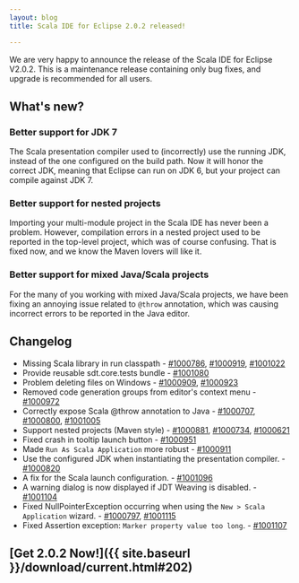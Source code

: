 ```yaml
---
layout: blog
title: Scala IDE for Eclipse 2.0.2 released!

---
```


We are very happy to announce the release of the Scala IDE for Eclipse V2.0.2. This is
a maintenance release containing only bug fixes, and upgrade is recommended for all users.

## What's new?

### Better support for JDK 7

The Scala presentation compiler used to (incorrectly) use the running JDK, instead of the one
configured on the build path. Now it will honor the correct JDK, meaning that Eclipse can run on
JDK 6, but your project can compile against JDK 7.

### Better support for nested projects

Importing your multi-module project in the Scala IDE has never been a problem. However, compilation 
errors in a nested project used to be reported in the top-level project, which was of course 
confusing. That is fixed now, and we know the Maven lovers will like it. 

### Better support for mixed Java/Scala projects

For the many of you working with mixed Java/Scala projects, we have been fixing an annoying issue 
related to ``@throw`` annotation, which was causing incorrect errors to be reported in the Java editor.

## Changelog

* Missing Scala library in run classpath - [#1000786][#1000786], [#1000919][#1000919], [#1001022][#1001022]
* Provide reusable sdt.core.tests bundle - [#1001080][#1001080]
* Problem deleting files on Windows - [#1000909][#1000909], [#1000923][#1000923]
* Removed code generation groups from editor's context menu - [#1000972][#1000972]
* Correctly expose Scala @throw annotation to Java - [#1000707][#1000707], [#1000800][#1000800], [#1001005][#1001005]
* Support nested projects (Maven style) - [#1000881][#1000881], [#1000734][#1000734], [#1000621][#1000621]
* Fixed crash in tooltip launch button - [#1000951][#1000951]
* Made ``Run As Scala Application`` more robust - [#1000911][#1000911]
* Use the configured JDK when instantiating the presentation compiler. - [#1000820][#1000820]
* A fix for the Scala launch configuration. - [#1001096][#1001096]
* A warning dialog is now displayed if JDT Weaving is disabled. - [#1001104][#1001104]
* Fixed NullPointerException occurring when using the ``New > Scala Application`` wizard. - [#1000797][#1000797], [#1001115][#1001115]
* Fixed Assertion exception: ``Marker property value too long``. - [#1001107][#1001107]

[#1000972]: http://scala-ide-portfolio.assembla.com/spaces/scala-ide/tickets/1000972
[#1000800]: http://scala-ide-portfolio.assembla.com/spaces/scala-ide/tickets/1000800
[#1000881]: http://scala-ide-portfolio.assembla.com/spaces/scala-ide/tickets/1000881
[#1000707]: http://scala-ide-portfolio.assembla.com/spaces/scala-ide/tickets/1000707
[#1000734]: http://scala-ide-portfolio.assembla.com/spaces/scala-ide/tickets/1000734
[#1000786]: http://scala-ide-portfolio.assembla.com/spaces/scala-ide/tickets/1000786
[#1000621]: http://scala-ide-portfolio.assembla.com/spaces/scala-ide/tickets/1000621
[#1000951]: http://scala-ide-portfolio.assembla.com/spaces/scala-ide/tickets/1000951
[#1000909]: http://scala-ide-portfolio.assembla.com/spaces/scala-ide/tickets/1000909
[#1000911]: http://scala-ide-portfolio.assembla.com/spaces/scala-ide/tickets/1000911
[#1000919]: http://scala-ide-portfolio.assembla.com/spaces/scala-ide/tickets/1000919
[#1000923]: http://scala-ide-portfolio.assembla.com/spaces/scala-ide/tickets/1000923
[#1000820]: http://scala-ide-portfolio.assembla.com/spaces/scala-ide/tickets/1000820
[#1001005]: http://scala-ide-portfolio.assembla.com/spaces/scala-ide/tickets/1001005
[#1001022]: http://scala-ide-portfolio.assembla.com/spaces/scala-ide/tickets/1001022
[#1001080]: http://scala-ide-portfolio.assembla.com/spaces/scala-ide/tickets/1001080
[#1001096]: https://scala-ide-portfolio.assembla.com/spaces/scala-ide/tickets/1001096
[#1001104]: https://scala-ide-portfolio.assembla.com/spaces/scala-ide/tickets/1001104
[#1000797]: http://scala-ide-portfolio.assembla.com/spaces/scala-ide/tickets/1000797
[#1001115]: http://scala-ide-portfolio.assembla.com/spaces/scala-ide/tickets/1001115
[#1001107]: http://scala-ide-portfolio.assembla.com/spaces/scala-ide/tickets/1001107

## [Get 2.0.2 Now!]({{ site.baseurl }}/download/current.html#202)

